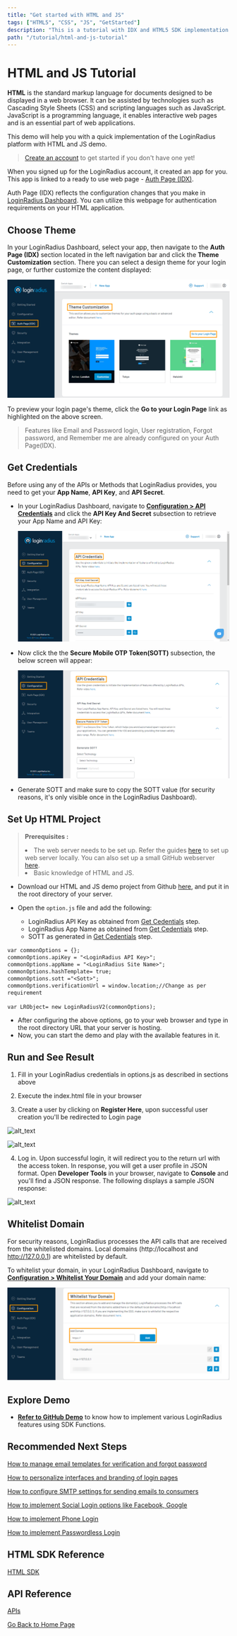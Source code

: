 ```yaml
---
title: "Get started with HTML and JS"
tags: ["HTML5", "CSS", "JS", "GetStarted"]
description: "This is a tutorial with IDX and HTML5 SDK implementation."
path: "/tutorial/html-and-js-tutorial"
---
```

# HTML and JS Tutorial

**HTML** is the standard markup language for documents designed to be displayed in a web browser. It can be assisted by technologies such as Cascading Style Sheets (CSS) and scripting languages such as JavaScript. JavaScript is a programming language, it enables interactive web pages and is an essential part of web applications.

This demo will help you with a quick implementation of the LoginRadius platform with HTML and JS demo.


> <a href="https://accounts.loginradius.com/auth.aspx?return_url=https://dashboard.loginradius.com/login&action=register" target="_blank">Create an account</a> to get started if you don't have one yet!

When you signed up for the LoginRadius account, it created an app for you. This app is linked to a ready to use web page - <a href="/concepts/idx" target="_blank">Auth Page (IDX)</a>.

Auth Page (IDX) reflects the configuration changes that you make in <a href="https://dashboard.loginradius.com/getting-started" target="_blank">LoginRadius Dashboard</a>. You can utilize this webpage for authentication requirements on your HTML application.


## Choose Theme

In your LoginRadius Dashboard, select your app, then navigate to the **Auth Page (IDX)** section located in the left navigation bar and click the **Theme Customization** section. There you can select a design theme for your login page, or further customize the content displayed:

![alt_text](../../assets/blog-common/theme-customization.png "image_tooltip")


To preview your login page's theme, click the **Go to your Login Page** link as highlighted on the above screen. 

> Features like Email and Password login, User registration, Forgot password, and Remember me are already configured on your Auth Page(IDX).


## Get Credentials

Before using any of the APIs or Methods that LoginRadius provides, you need to get your **App Name**, **API Key**, and **API Secret**.

- In your LoginRadius Dashboard, navigate to **<a href="https://dashboard.loginradius.com/configuration" target="_blank">Configuration > API Credentials</a>** and click the **API Key And Secret** subsection to retrieve your App Name and API Key:

  ![alt_text](../../assets/blog-common/api-credentials.png "image_tooltip")

- Now click the the **Secure Mobile OTP Token(SOTT)** subsection, the below screen will appear:

  ![alt_text](../../assets/blog-common/sott.png "image_tooltip")

- Generate SOTT and make sure to copy the SOTT value (for security reasons, it's only visible once in the LoginRadius Dashboard).


## Set Up HTML Project 

> **Prerequisites :** <li> The web server needs to be set up. Refer the guides <a href="https://www.maketecheasier.com/setup-local-web-server-all-platforms/" target="_blank">here</a> to set up web server locally. You can also set up a small GitHub webserver <a href="https://www.maketecheasier.com/setup-local-web-server-all-platforms/" target="_blank">here</a>.<li> Basic knowledge of HTML and JS.

- Download our HTML and JS demo project from Github <a href="https://github.com/LoginRadius/demo" target="_blank">here</a>, and put it in the root directory of your server.

- Open the `option.js` file and add the following:
  * LoginRadius API Key as obtained from [Get Cedentials](#get-credentials) step.
  * LoginRadius App Name as obtained from [Get Cedentials](#get-credentials) step.
  * SOTT as generated in [Get Cedentials](#get-credentials) step.

```
var commonOptions = {};
commonOptions.apiKey = "<LoginRadius API Key>";
commonOptions.appName = "<LoginRadius Site Name>";
commonOptions.hashTemplate= true;
commonOptions.sott ="<Sott>";
commonOptions.verificationUrl = window.location;//Change as per requirement

var LRObject= new LoginRadiusV2(commonOptions);

```
- After configuring the above options, go to your web browser and type in the root directory URL that your server is hosting.
- Now, you can start the demo and play with the available features in it.

## Run and See Result

1. Fill in your LoginRadius credentials in options.js as described in sections above

2. Execute the index.html file in your browser

3. Create a user by clicking on **Register Here**, upon successful user creation you'll be redirected to Login page

![alt_text](/images/loginscreen.png "image_tooltip")

![alt_text](/images/registration.png "image_tooltip")

4. Log in. Upon successful login, it will redirect you to the return url with the access token. In response, you will get a user profile in JSON format. Open **Developer Tools** in your browser, navigate to **Console** and you'll find a JSON response. The following displays a sample JSON response:



![alt_text](/images/jsonresponse.png "image_tooltip")

## Whitelist Domain

For security reasons, LoginRadius processes the API calls that are received from the whitelisted domains. Local domains (http://localhost and http://127.0.0.1) are whitelisted by default.

To whitelist your domain, in your LoginRadius Dashboard, navigate to **<a href="https://dashboard.loginradius.com/configuration" target="_blank">Configuration > Whitelist Your Domain</a>** and add your domain name:

![alt_text](../../assets/blog-common/domain-whitelisting.png "image_tooltip")

## Explore Demo

* **<a href="/download/html5-sdk-demo.zip" target="_blank">Refer to GitHub Demo</a>**  to know how to implement various LoginRadius features using SDK Functions.

## Recommended Next Steps

[How to manage email templates for verification and forgot password](/guide/customize-email-and-sms-settings)

[How to personalize interfaces and branding of login pages](/guide/customize-auth-page)

[How to configure SMTP settings for sending emails to consumers](/guide/setup-your-smtp-provider)

[How to implement Social Login options like Facebook, Google](/guide/social-login)

[How to implement Phone Login](/guide/phone-login)

[How to implement Passwordless Login](/guide/passwordless-login)

## HTML SDK Reference

[HTML SDK](/references/sdk/html5-sdk)

## API Reference

[APIs](/#api)

[Go Back to Home Page](/)

